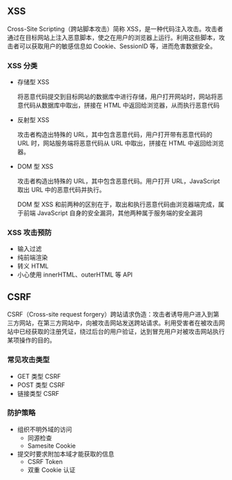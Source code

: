 ## XSS

Cross-Site Scripting（跨站脚本攻击）简称 XSS，是一种代码注入攻击。攻击者通过在目标网站上注入恶意脚本，使之在用户的浏览器上运行。利用这些脚本，攻击者可以获取用户的敏感信息如 Cookie、SessionID 等，进而危害数据安全。

### XSS 分类

- 存储型 XSS

  将恶意代码提交到目标网站的数据库中进行存储，用户打开网站时，网站将恶意代码从数据库中取出，拼接在 HTML 中返回给浏览器，从而执行恶意代码

- 反射型 XSS

  攻击者构造出特殊的 URL，其中包含恶意代码，用户打开带有恶意代码的 URL 时，网站服务端将恶意代码从 URL 中取出，拼接在 HTML 中返回给浏览器。

- DOM 型 XSS

  攻击者构造出特殊的 URL，其中包含恶意代码。用户打开 URL，JavaScript 取出 URL 中的恶意代码并执行。

  DOM 型 XSS 和前两种的区别在于，取出和执行恶意代码由浏览器端完成，属于前端 JavaScript 自身的安全漏洞，其他两种属于服务端的安全漏洞

### XSS  攻击预防

- 输入过滤
- 纯前端渲染
- 转义 HTML
- 小心使用 innerHTML、outerHTML 等 API

## CSRF

CSRF（Cross-site request forgery）跨站请求伪造：攻击者诱导用户进入到第三方网站，在第三方网站中，向被攻击网站发送跨站请求。利用受害者在被攻击网站中已经获取的注册凭证，绕过后台的用户验证，达到冒充用户对被攻击网站执行某项操作的目的。

### 常见攻击类型

- GET 类型 CSRF
- POST 类型 CSRF
- 链接类型 CSRF

### 防护策略

- 组织不明外域的访问
  - 同源检查
  - Samesite Cookie
- 提交时要求附加本域才能获取的信息
  - CSRF Token
  - 双重 Cookie 认证